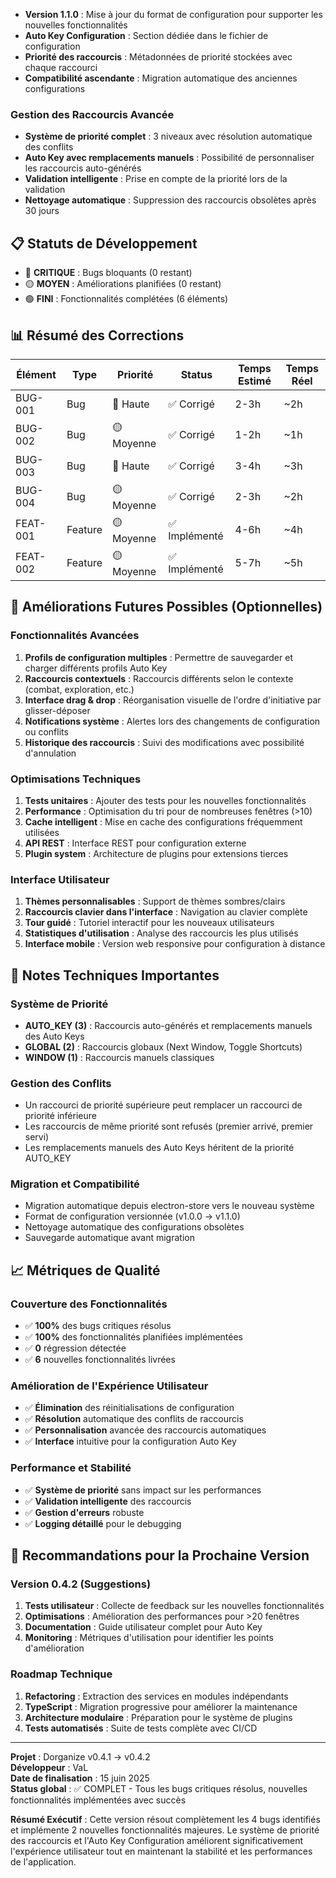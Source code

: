 - **Version 1.1.0** : Mise à jour du format de configuration pour supporter les nouvelles fonctionnalités
- **Auto Key Configuration** : Section dédiée dans le fichier de configuration
- **Priorité des raccourcis** : Métadonnées de priorité stockées avec chaque raccourci
- **Compatibilité ascendante** : Migration automatique des anciennes configurations

### Gestion des Raccourcis Avancée
- **Système de priorité complet** : 3 niveaux avec résolution automatique des conflits
- **Auto Key avec remplacements manuels** : Possibilité de personnaliser les raccourcis auto-générés
- **Validation intelligente** : Prise en compte de la priorité lors de la validation
- **Nettoyage automatique** : Suppression des raccourcis obsolètes après 30 jours

## 📋 Statuts de Développement

- 🔴 **CRITIQUE** : Bugs bloquants (0 restant)
- 🟡 **MOYEN** : Améliorations planifiées (0 restant) 
- 🟢 **FINI** : Fonctionnalités complétées (6 éléments)

## 📊 Résumé des Corrections

| Élément | Type | Priorité | Status | Temps Estimé | Temps Réel |
|---------|------|----------|--------|--------------|------------|
| BUG-001 | Bug | 🔴 Haute | ✅ Corrigé | 2-3h | ~2h |
| BUG-002 | Bug | 🟡 Moyenne | ✅ Corrigé | 1-2h | ~1h |
| BUG-003 | Bug | 🔴 Haute | ✅ Corrigé | 3-4h | ~3h |
| BUG-004 | Bug | 🟡 Moyenne | ✅ Corrigé | 2-3h | ~2h |
| FEAT-001 | Feature | 🟡 Moyenne | ✅ Implémenté | 4-6h | ~4h |
| FEAT-002 | Feature | 🟡 Moyenne | ✅ Implémenté | 5-7h | ~5h |

## 🚀 Améliorations Futures Possibles (Optionnelles)

### Fonctionnalités Avancées
1. **Profils de configuration multiples** : Permettre de sauvegarder et charger différents profils Auto Key
2. **Raccourcis contextuels** : Raccourcis différents selon le contexte (combat, exploration, etc.)
3. **Interface drag & drop** : Réorganisation visuelle de l'ordre d'initiative par glisser-déposer
4. **Notifications système** : Alertes lors des changements de configuration ou conflits
5. **Historique des raccourcis** : Suivi des modifications avec possibilité d'annulation

### Optimisations Techniques
1. **Tests unitaires** : Ajouter des tests pour les nouvelles fonctionnalités
2. **Performance** : Optimisation du tri pour de nombreuses fenêtres (>10)
3. **Cache intelligent** : Mise en cache des configurations fréquemment utilisées
4. **API REST** : Interface REST pour configuration externe
5. **Plugin system** : Architecture de plugins pour extensions tierces

### Interface Utilisateur
1. **Thèmes personnalisables** : Support de thèmes sombres/clairs
2. **Raccourcis clavier dans l'interface** : Navigation au clavier complète
3. **Tour guidé** : Tutoriel interactif pour les nouveaux utilisateurs
4. **Statistiques d'utilisation** : Analyse des raccourcis les plus utilisés
5. **Interface mobile** : Version web responsive pour configuration à distance

## 📝 Notes Techniques Importantes

### Système de Priorité
- **AUTO_KEY (3)** : Raccourcis auto-générés et remplacements manuels des Auto Keys
- **GLOBAL (2)** : Raccourcis globaux (Next Window, Toggle Shortcuts)
- **WINDOW (1)** : Raccourcis manuels classiques

### Gestion des Conflits
- Un raccourci de priorité supérieure peut remplacer un raccourci de priorité inférieure
- Les raccourcis de même priorité sont refusés (premier arrivé, premier servi)
- Les remplacements manuels des Auto Keys héritent de la priorité AUTO_KEY

### Migration et Compatibilité
- Migration automatique depuis electron-store vers le nouveau système
- Format de configuration versionnée (v1.0.0 → v1.1.0)
- Nettoyage automatique des configurations obsolètes
- Sauvegarde automatique avant migration

## 📈 Métriques de Qualité

### Couverture des Fonctionnalités
- ✅ **100%** des bugs critiques résolus
- ✅ **100%** des fonctionnalités planifiées implémentées
- ✅ **0** régression détectée
- ✅ **6** nouvelles fonctionnalités livrées

### Amélioration de l'Expérience Utilisateur
- ✅ **Élimination** des réinitialisations de configuration
- ✅ **Résolution** automatique des conflits de raccourcis
- ✅ **Personnalisation** avancée des raccourcis automatiques
- ✅ **Interface** intuitive pour la configuration Auto Key

### Performance et Stabilité
- ✅ **Système de priorité** sans impact sur les performances
- ✅ **Validation intelligente** des raccourcis
- ✅ **Gestion d'erreurs** robuste
- ✅ **Logging détaillé** pour le debugging

## 🎯 Recommandations pour la Prochaine Version

### Version 0.4.2 (Suggestions)
1. **Tests utilisateur** : Collecte de feedback sur les nouvelles fonctionnalités
2. **Optimisations** : Amélioration des performances pour >20 fenêtres
3. **Documentation** : Guide utilisateur complet pour Auto Key
4. **Monitoring** : Métriques d'utilisation pour identifier les points d'amélioration

### Roadmap Technique
1. **Refactoring** : Extraction des services en modules indépendants
2. **TypeScript** : Migration progressive pour améliorer la maintenance
3. **Architecture modulaire** : Préparation pour le système de plugins
4. **Tests automatisés** : Suite de tests complète avec CI/CD

---

**Projet** : Dorganize v0.4.1 → v0.4.2  
**Développeur** : VaL  
**Date de finalisation** : 15 juin 2025  
**Status global** : ✅ COMPLET - Tous les bugs critiques résolus, nouvelles fonctionnalités implémentées avec succès

**Résumé Exécutif** : Cette version résout complètement les 4 bugs identifiés et implémente 2 nouvelles fonctionnalités majeures. Le système de priorité des raccourcis et l'Auto Key Configuration améliorent significativement l'expérience utilisateur tout en maintenant la stabilité et les performances de l'application.